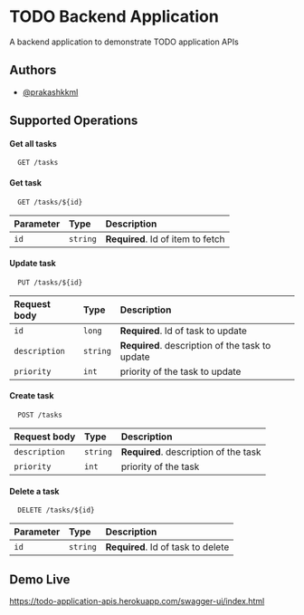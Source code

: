 
# TODO Backend Application

A backend application to demonstrate TODO application APIs


## Authors

- [@prakashkkml](https://github.com/prakashkkml)


## Supported Operations

#### Get all tasks

```http
  GET /tasks
```

#### Get task

```http
  GET /tasks/${id}
```

| Parameter | Type     | Description                       |
| :-------- | :------- | :-------------------------------- |
| `id`      | `string` | **Required**. Id of item to fetch |

#### Update task

```http
  PUT /tasks/${id}
```

| Request body | Type     | Description                       |
| :-------- | :------- | :-------------------------------- |
| `id`      | `long` | **Required**. Id of task to update |
| `description`| `string` | **Required**. description of the task to update |
| `priority`      | `int` | priority of the task to update|

#### Create task

```http
  POST /tasks
```

| Request body | Type     | Description                       |
| :-------- | :------- | :-------------------------------- |
| `description`| `string` | **Required**. description of the task |
| `priority`      | `int` | priority of the task|

#### Delete a task

```http
  DELETE /tasks/${id}
```

| Parameter | Type     | Description                       |
| :-------- | :------- | :-------------------------------- |
| `id`      | `string` | **Required**. Id of task to delete |

## Demo Live

https://todo-application-apis.herokuapp.com/swagger-ui/index.html

